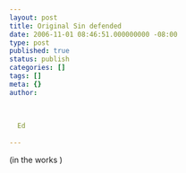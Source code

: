 ```yaml
---
layout: post
title: Original Sin defended
date: 2006-11-01 08:46:51.000000000 -08:00
type: post
published: true
status: publish
categories: []
tags: []
meta: {}
author:
  
  
  
  Ed
  
---
```

<p>(in the works )</p>
